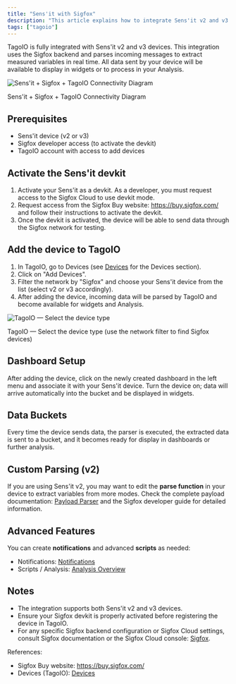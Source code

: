 ```yaml
---
title: "Sens'it with Sigfox"
description: "This article explains how to integrate Sens'it v2 and v3 devices with TagoIO using the Sigfox backend, how to activate a Sens'it devkit, and how to add the device to TagoIO so its data can be displayed or processed."
tags: ["tagoio"]
---
```

TagoIO is fully integrated with Sens'it v2 and v3 devices. This integration uses the Sigfox backend and parses incoming messages to extract measured variables in real time. All data sent by your device will be available to display in widgets or to process in your Analysis.

![Sens'it + Sigfox + TagoIO Connectivity Diagram](/docs_imagem/tagoio/sensit-with-sigfox-2.png)

Sens'it + Sigfox + TagoIO Connectivity Diagram

## Prerequisites

- Sens'it device (v2 or v3)
- Sigfox developer access (to activate the devkit)
- TagoIO account with access to add devices

## Activate the Sens'it devkit

1. Activate your Sens'it as a devkit. As a developer, you must request access to the Sigfox Cloud to use devkit mode.
2. Request access from the Sigfox Buy website: https://buy.sigfox.com/ and follow their instructions to activate the devkit.
3. Once the devkit is activated, the device will be able to send data through the Sigfox network for testing.

## Add the device to TagoIO

1. In TagoIO, go to Devices (see [Devices](/docs/tagoio/devices/) for the Devices section).
2. Click on "Add Devices".
3. Filter the network by "Sigfox" and choose your Sens'it device from the list (select v2 or v3 accordingly).
4. After adding the device, incoming data will be parsed by TagoIO and become available for widgets and Analysis.

![TagoIO — Select the device type](/docs_imagem/tagoio/sensit-with-sigfox-2.png)

TagoIO — Select the device type (use the network filter to find Sigfox devices)

## Dashboard Setup

After adding the device, click on the newly created dashboard in the left menu and associate it with your Sens'it device. Turn the device on; data will arrive automatically into the bucket and be displayed in widgets.

## Data Buckets

Every time the device sends data, the parser is executed, the extracted data is sent to a bucket, and it becomes ready for display in dashboards or further analysis.

## Custom Parsing (v2)

If you are using Sens'it v2, you may want to edit the **parse function** in your device to extract variables from more modes. Check the complete payload documentation: [Payload Parser](../payload-parser/) and the Sigfox developer guide for detailed information.

## Advanced Features

You can create **notifications** and advanced **scripts** as needed:
- Notifications: [Notifications](../notifications/notification)
- Scripts / Analysis: [Analysis Overview](../analysis/)

## Notes

- The integration supports both Sens'it v2 and v3 devices.
- Ensure your Sigfox devkit is properly activated before registering the device in TagoIO.
- For any specific Sigfox backend configuration or Sigfox Cloud settings, consult Sigfox documentation or the Sigfox Cloud console: [Sigfox](../tutorials/sigfox).

References:
- Sigfox Buy website: https://buy.sigfox.com/
- Devices (TagoIO): [Devices](/docs/tagoio/devices/)